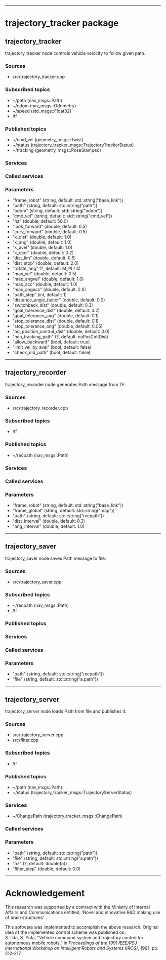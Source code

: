 ----
# trajectory_tracker package

## trajectory_tracker

trajectory_tracker node controls vehicle velocity to follow given path.

### Sources

* src/trajectory_tracker.cpp

### Subscribed topics

* ~/path (nav_msgs::Path)
* ~/odom (nav_msgs::Odometry)
* ~/speed (std_msgs::Float32)
* /tf

### Published topics

* ~/cmd_vel (geometry_msgs::Twist)
* ~/status (trajectory_tracker_msgs::TrajectoryTrackerStatus)
* ~/tracking (geometry_msgs::PoseStamped)

### Services


### Called services


### Parameters

* "frame_robot" (string, default: std::string("base_link"))
* "path" (string, default: std::string("path"))
* "odom" (string, default: std::string("odom"))
* "cmd_vel" (string, default: std::string("cmd_vel"))
* "hz" (double, default: 50.0)
* "look_forward" (double, default: 0.5)
* "curv_forward" (double, default: 0.5)
* "k_dist" (double, default: 1.0)
* "k_ang" (double, default: 1.0)
* "k_avel" (double, default: 1.0)
* "k_dcel" (double, default: 0.2)
* "dist_lim" (double, default: 0.5)
* "dist_stop" (double, default: 2.0)
* "rotate_ang" (?, default: M_PI / 4)
* "max_vel" (double, default: 0.5)
* "max_angvel" (double, default: 1.0)
* "max_acc" (double, default: 1.0)
* "max_angacc" (double, default: 2.0)
* "path_step" (int, default: 1)
* "distance_angle_factor" (double, default: 0.0)
* "switchback_dist" (double, default: 0.3)
* "goal_tolerance_dist" (double, default: 0.2)
* "goal_tolerance_ang" (double, default: 0.1)
* "stop_tolerance_dist" (double, default: 0.1)
* "stop_tolerance_ang" (double, default: 0.05)
* "no_position_control_dist" (double, default: 0.0)
* "min_tracking_path" (?, default: noPosCntlDist)
* "allow_backward" (bool, default: true)
* "limit_vel_by_avel" (bool, default: false)
* "check_old_path" (bool, default: false)

----

## trajectory_recorder

trajectory_recorder node generates Path message from TF.

### Sources

* src/trajectory_recorder.cpp

### Subscribed topics

* /tf

### Published topics

* ~/recpath (nav_msgs::Path)

### Services


### Called services


### Parameters

* "frame_robot" (string, default: std::string("base_link"))
* "frame_global" (string, default: std::string("map"))
* "path" (string, default: std::string("recpath"))
* "dist_interval" (double, default: 0.3)
* "ang_interval" (double, default: 1.0)

----

## trajectory_saver

trajectory_saver node saves Path message to file.

### Sources

* src/trajectory_saver.cpp

### Subscribed topics

* ~/recpath (nav_msgs::Path)
* /tf

### Published topics


### Services


### Called services


### Parameters

* "path" (string, default: std::string("recpath"))
* "file" (string, default: std::string("a.path"))

----

## trajectory_server

trajectory_server node loads Path from file and publishes it.

### Sources

* src/trajectory_server.cpp
* src/filter.cpp

### Subscribed topics

* /tf

### Published topics

* ~/path (nav_msgs::Path)
* ~/status (trajectory_tracker_msgs::TrajectoryServerStatus)

### Services

* ~/ChangePath (trajectory_tracker_msgs::ChangePath)

### Called services


### Parameters

* "path" (string, default: std::string("path"))
* "file" (string, default: std::string("a.path"))
* "hz" (?, default: double(5))
* "filter_step" (double, default: 0.0)

----


# Acknowledgement

This research was supported by a contract with the Ministry of Internal Affairs and Communications entitled, 'Novel and innovative R&D making use of brain structures'


This software was implemented to accomplish the above research.
Original idea of the implemented control scheme was published on:  
S. Iida, S. Yuta, "Vehicle command system and trajectory control for autonomous mobile robots," in *Proceedings of the 1991 IEEE/RSJ International Workshop on Intelligent Robots and Systems (IROS)*, 1991, pp. 212-217.

